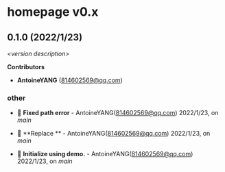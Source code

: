 # homepage v0.x

## 0.1.0 (2022/1/23)

_\<version description\>_

**Contributors**

- **AntoineYANG** (814602569@qq.com)

### other

+ 🐞 **Fixed path error** - AntoineYANG(814602569@qq.com) 2022/1/23, on _main_

+ 🐞 **Replace ** - AntoineYANG(814602569@qq.com) 2022/1/23, on _main_

+ 🌱 **Initialize using demo.** - AntoineYANG(814602569@qq.com) 2022/1/23, on _main_


